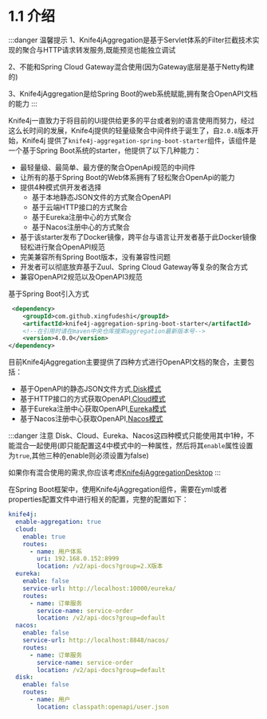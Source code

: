 # 1.1 介绍

:::danger 温馨提示
1、Knife4jAggregation是基于Servlet体系的Filter拦截技术实现的聚合与HTTP请求转发服务,既能预览也能独立调试

2、不能和Spring Cloud Gateway混合使用(因为Gateway底层是基于Netty构建的)

3、Knife4jAggregation是给Spring Boot的web系统赋能,拥有聚合OpenAPI文档的能力
:::

Knife4j一直致力于将目前的Ui提供给更多的平台或者别的语言使用而努力，经过这么长时间的发展，Knife4j提供的轻量级聚合中间件终于诞生了，自`2.0.8`版本开始，Knife4j
提供了`knife4j-aggregation-spring-boot-starter`组件，该组件是一个基于Spring Boot系统的starter，他提供了以下几种能力：

- 最轻量级、最简单、最方便的聚合OpenApi规范的中间件
- 让所有的基于Spring Boot的Web体系拥有了轻松聚合OpenApi的能力
- 提供4种模式供开发者选择
    - 基于本地静态JSON文件的方式聚合OpenAPI
    - 基于云端HTTP接口的方式聚合
    - 基于Eureka注册中心的方式聚合
    - 基于Nacos注册中心的方式聚合
- 基于该starter发布了Docker镜像，跨平台与语言让开发者基于此Docker镜像轻松进行聚合OpenAPI规范 
- 完美兼容所有Spring Boot版本，没有兼容性问题
- 开发者可以彻底放弃基于Zuul、Spring Cloud Gateway等复杂的聚合方式
- 兼容OpenAPI2规范以及OpenAPI3规范

基于Spring Boot引入方式
```xml
 <dependency>
    <groupId>com.github.xingfudeshi</groupId>
    <artifactId>knife4j-aggregation-spring-boot-starter</artifactId>
    <!--在引用时请在maven中央仓库搜索aggregation最新版本号-->
    <version>4.0.0</version>
</dependency>
```

目前Knife4jAggregation主要提供了四种方式进行OpenAPI文档的聚合，主要包括：

- 基于OpenAPI的静态JSON文件方式,[Disk模式](aggregation-disk)
- 基于HTTP接口的方式获取OpenAPI,[Cloud模式](aggregation-cloud)
- 基于Eureka注册中心获取OpenAPI,[Eureka模式](aggregation-eureka)
- 基于Nacos注册中心获取OpenAPI,[Nacos模式](aggregation-nacos)


:::danger 注意
Disk、Cloud、Eureka、Nacos这四种模式只能使用其中1种，不能混合一起使用(即只能配置这4中模式中的一种属性，然后将其`enable`属性设置为`true`,其他三种的enable则必须设置为false)

如果你有混合使用的需求,你应该考虑[Knife4jAggregationDesktop](desktop-introduction)
:::


在Spring Boot框架中，使用Knife4jAggregation组件，需要在yml或者properties配置文件中进行相关的配置，完整的配置如下：


```yml
knife4j:
  enable-aggregation: true
  cloud:
    enable: true
    routes:
      - name: 用户体系
        uri: 192.168.0.152:8999
        location: /v2/api-docs?group=2.X版本
  eureka:
    enable: false
    service-url: http://localhost:10000/eureka/
    routes:
      - name: 订单服务
        service-name: service-order
        location: /v2/api-docs?group=default
  nacos:
    enable: false
    service-url: http://localhost:8848/nacos/
    routes:
      - name: 订单服务
        service-name: service-order
        location: /v2/api-docs?group=default
  disk:
    enable: false
    routes:
      - name: 用户
        location: classpath:openapi/user.json
```
